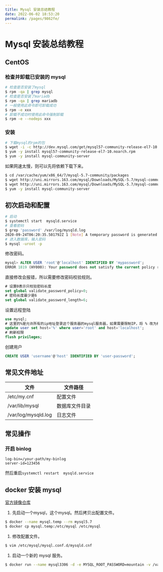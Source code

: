 ```yaml
---
title: Mysql 安装总结教程
date: 2022-06-02 18:53:20
permalink: /pages/9862fe/
---
```

# Mysql 安装总结教程

## CentOS

### 检查并卸载已安装的 mysql

```bash
# 检查是否安装了mysql
$ rpm -qa | grep mysql 
# 检查是否安装了mariadb
$ rpm -qa | grep mariadb 
# 一般使用此命令即可卸载成功
$ rpm -e xxx  
# 卸载不成功时使用此命令强制卸载
$ rpm -e --nodeps xxx 
```

### 安装

```bash
# 下载mysql的rpm的包
$ wget -i -c http://dev.mysql.com/get/mysql57-community-release-el7-10.noarch.rpm
$ yum -y install mysql57-community-release-el7-10.noarch.rpm
$ yum -y install mysql-community-server
```

如果网速太慢，则可以先将依赖下载下来。

```bash
$ cd /var/cache/yum/x86_64/7/mysql-5.7-community/packages
$ wget http://uni.mirrors.163.com/mysql/Downloads/MySQL-5.7/mysql-community-client-5.7.31-1.el7.x86_64.rpm
$ wget http://uni.mirrors.163.com/mysql/Downloads/MySQL-5.7/mysql-community-server-5.7.31-1.el7.x86_64.rpm
$ yum -y install mysql-community-server
```

## 初次启动和配置

```bash
# 启动
$ systemctl start  mysqld.service
# 查看密码
$ grep 'password' /var/log/mysqld.log 
2020-09-24T06:20:35.501792Z 1 [Note] A temporary password is generated for root@localhost: efTxxx3U32)t
# 进入数据库，输入密码
$ mysql -uroot -p
```

修改密码。

```sql
mysql> ALTER USER 'root'@'localhost' IDENTIFIED BY 'mypassword';
ERROR 1819 (HY000): Your password does not satisfy the current policy requirements
```

直接修改会报错，所以需要修改密码校验规则。

```sql
# 设置0表示只校验密码长度
set global validate_password_policy=0;
# 密码长度最少是6
set global validate_password_length=6;
```

设置远程登陆

```sql
use mysql;
# 这里的%是允许所有的ip地址登录这个服务器的mysql服务器，如果需要限制IP，将 % 改为相应的 IP 即可
update user set host='%' where user='root' and host='localhost';
# 刷新权限
flush privileges;
```

创建用户

```sql
CREATE USER 'username'@'host' IDENTIFIED BY 'user-password';
```

## 常见文件地址

| 文件                  | 文件路径    |
| ------------------- | ------- |
| /etc/my.cnf         | 配置文件    |
| /var/lib/mysql      | 数据库文件目录 |
| /var/log/mysqld.log | 日志文件    |

## 常见操作

### 开启 binlog

```
log-bin=/your-path/my-binlog
server-id=123456
```

然后重启`systemctl restart  mysqld.service`

## docker 安装 mysql

[官方镜像仓库](https://hub.docker.com/_/mysql)

1. 先启动一个mysql，这个mysql。然后拷贝出配置文件。

```bash
$ docker --name mysql.temp --rm mysql5.7
$ docker cp mysql.temp:/etc/mysql /etc/mysql
```

1. 修改配置文件。

```bash
$ vim /etc/mysql/mysql.conf.d/mysqld.cnf
```

1. 启动一个新的 mysql 服务。

```bash
$ docker run --name mysql3306 -d -e MYSQL_ROOT_PASSWORD=mountain -v /var/lib/mysql:/var/lib/mysql -v /etc/mysql:/etc/mysql -p 3306:3306 mysql:5.7
```
